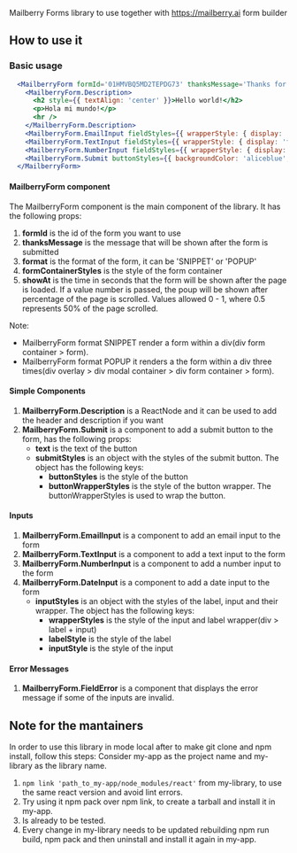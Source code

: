 Mailberry Forms library to use together with https://mailberry.ai form builder

## How to use it

### Basic usage

```jsx
  <MailberryForm formId='01HMVBQ5MD2TEPDG73' thanksMessage='Thanks for sub!' format='SNIPPET' formContainerStyles={{backgroundColor: 'aliceblue'}}>
    <MailberryForm.Description>
      <h2 style={{ textAlign: 'center' }}>Hello world!</h2>
      <p>Hola mi mundo!</p>
      <hr />
    </MailberryForm.Description>
    <MailberryForm.EmailInput fieldStyles={{ wrapperStyle: { display: 'flex', flexDirection: 'column' }}} label='Email' required />
    <MailberryForm.TextInput fieldStyles={{ wrapperStyle: { display: 'flex', flexDirection: 'column' }}} label='Last name' required={false} />
    <MailberryForm.NumberInput fieldStyles={{ wrapperStyle: { display: 'flex', flexDirection: 'column' }}} label='Age' required />
    <MailberryForm.Submit buttonStyles={{ backgroundColor: 'aliceblue', fontSize: 14, padding: 12, fontWeight: 700 }} text="Subscribe" />
  </MailberryForm>
```
#### MailberryForm component
The MailberryForm component is the main component of the library. It has the following props:
1. **formId** is the id of the form you want to use
2. **thanksMessage** is the message that will be shown after the form is submitted
3. **format** is the format of the form, it can be 'SNIPPET' or 'POPUP'
4. **formContainerStyles** is the style of the form container
5. **showAt** is the time in seconds that the form will be shown after the page is loaded. If a value number is passed, the poup will be shown after percentage of the page is scrolled. Values allowed 0 - 1, where 0.5 represents 50% of the page scrolled.

Note: 
- MailberryForm format SNIPPET render a form within a div(div form container > form).
- MailberryForm format POPUP it renders a the form within a div three times(div overlay > div modal container > div form container > form).

#### Simple Components
1. **MailberryForm.Description** is a ReactNode and it can be used to add the header and description if you want
2. **MailberryForm.Submit** is a component to add a submit button to the form, has the following props:
    - **text** is the text of the button
    - **submitStyles** is an object with the styles of the submit button. The object has the following keys:
      - **buttonStyles** is the style of the button
      - **buttonWrapperStyles** is the style of the button wrapper. The buttonWrapperStyles is used to wrap the button.

#### Inputs
1. **MailberryForm.EmailInput** is a component to add an email input to the form
2. **MailberryForm.TextInput** is a component to add a text input to the form
3. **MailberryForm.NumberInput** is a component to add a number input to the form
4. **MailberryForm.DateInput** is a component to add a date input to the form
    - **inputStyles** is an object with the styles of the label, input and their wrapper. The object has the following keys:
        - **wrapperStyles** is the style of the input and label wrapper(div > label + input)
        - **labelStyle** is the style of the label
        - **inputStyle** is the style of the input

#### Error Messages
1. **MailberryForm.FieldError** is a component that displays the error message if some of the inputs are invalid.

## Note for the mantainers

In order to use this library in mode local after to make git clone and npm install, follow this steps:
Consider my-app as the project name and my-library as the library name.

1. <code>npm link 'path_to_my-app/node_modules/react'</code> from my-library, to use the same react version and avoid lint errors.
2. Try using it npm pack over npm link, to create a tarball and install it in my-app.
3. Is already to be tested.
4. Every change in my-library needs to be updated rebuilding npm run build, npm pack and then uninstall and install it again in my-app.